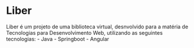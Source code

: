 <h1>Liber</h1>
Liber é um projeto de uma biblioteca virtual, desnvolvido para a matéria de Tecnologias para Desenvolvimento Web, utilizando as seguintes tecnologias:
- Java
- Springboot
- Angular

